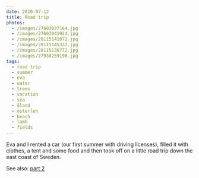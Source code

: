 ```yaml
---
date: 2016-07-12
title: Road trip
photos:
  - /images/27603037164.jpg
  - /images/27603041924.jpg
  - /images/28115141072.jpg
  - /images/28115145332.jpg
  - /images/28115136772.jpg
  - /images/27938259190.jpg
tags:
  - road trip
  - summer
  - eva
  - water
  - trees
  - vacation
  - sea
  - öland
  - österlen
  - beach
  - lamb
  - fields
---
```


Eva and I rented a car (our first summer with driving licenses), filled it with clothes, a tent and some food and then took off on a little road trip down the east coast of Sweden.

See also: [part 2](/2016-07-18-road-trip-part-2/)
